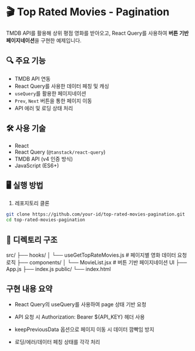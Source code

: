 # 🎬 Top Rated Movies - Pagination

TMDB API를 활용해 상위 평점 영화를 받아오고, React Query를 사용하여 **버튼 기반 페이지네이션**을 구현한 예제입니다.

## 🔍 주요 기능

- TMDB API 연동
- React Query를 사용한 데이터 페칭 및 캐싱
- `useQuery`를 활용한 페이지네이션
- `Prev`, `Next` 버튼을 통한 페이지 이동
- API 에러 및 로딩 상태 처리

## 🛠 사용 기술

- React
- React Query (`@tanstack/react-query`)
- TMDB API (v4 인증 방식)
- JavaScript (ES6+)

## 🖥 실행 방법

1. 레포지토리 클론

```bash
git clone https://github.com/your-id/top-rated-movies-pagination.git
cd top-rated-movies-pagination
```
## 📂 디렉토리 구조
src/
├── hooks/
│   └── useGetTopRateMovies.js  # 페이지별 영화 데이터 요청 로직
├── components/
│   └── MovieList.jsx           # 버튼 기반 페이지네이션 UI
├── App.js
├── index.js
public/
└── index.html

## 구현 내용 요약
- React Query의 useQuery를 사용하여 page 상태 기반 요청

- API 요청 시 Authorization: Bearer ${API_KEY} 헤더 사용

- keepPreviousData 옵션으로 페이지 이동 시 데이터 깜빡임 방지

- 로딩/에러/데이터 페칭 상태를 각각 처리